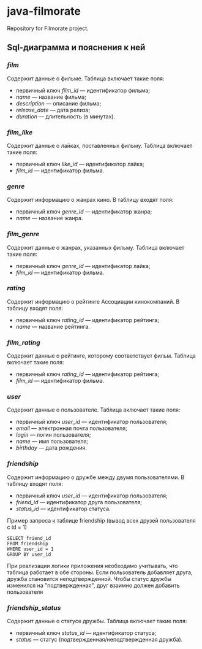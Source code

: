 # java-filmorate
Repository for Filmorate project.

## Sql-диаграмма и пояснения к ней

### ***film***
Содержит данные о фильме.
Таблица включает такие поля:
* первичный ключ _film_id_ — идентификатор фильма;
* _name_ — название фильма;
* _description_ — описание фильма;
* _release_date_ — дата релиза;
* _duration_ — длительность (в минутах).

### ***film_like***
Содержит данные о лайках, поставленных фильму.
Таблица включает такие поля:
* первичный ключ _like_id_ — идентификатор лайка;
* _film_id_ — идентификатор фильма.

### ***genre***
Содержит информацию о жанрах кино.
В таблицу входят поля:
* первичный ключ _genre_id_ — идентификатор жанра;
* _name_ — название жанра.

### ***film_genre***
Содержит данные о жанрах, указанных фильму.
Таблица включает такие поля:
* первичный ключ _genre_id_ — идентификатор лайка;
* _film_id_ — идентификатор фильма.

### ***rating***
Содержит информацию о рейтинге Ассоциации кинокомпаний.
В таблицу входят поля:
* первичный ключ _rating_id_ — идентификатор рейтинга;
* _name_ — название рейтинга.

### ***film_rating***
Содержит данные о рейтинге, которому соответствует фильм.
Таблица включает такие поля:
* первичный ключ _rating_id_ — идентификатор рейтинга;
* _film_id_ — идентификатор фильма.

### ***user***
Содержит данные о пользователе.
Таблица включает такие поля:
* первичный ключ _user_id_ — идентификатор пользователя;
* _email_ — электронная почта пользователя;
* _login_ — логин пользователя;
* _name_ — имя пользователя;
* _birthday_ — дата рождения.

### ***friendship***
Содержит информацию о дружбе между двумя пользователями.
В таблицу входят поля:
* первичный ключ _user_id_ — идентификатор пользователя;
* _friend_id_ — идентификатор друга пользователя;
* _status_id_ — идентификатор статуса.

Пример запроса к таблице friendship (вывод всех друзей пользователя с id = 1)
```
SELECT friend_id
FROM friendship
WHERE user_id = 1
GROUP BY user_id
```

При реализации логики приложения необходимо учитывать, что таблица работает в обе стороны.
Если пользователь добавляет друга, дружба становится неподтвержденной.
Чтобы статус дружбы изменился на "подтвержденная", друг взаимно должен добавить пользователя

### ***friendship_status***
Содержит данные о статусе дружбы.
Таблица включает такие поля:
* первичный ключ _status_id_ — идентификатор статуса;
* _status_ — статус (подтвержденная/неподтвержденная дружба).